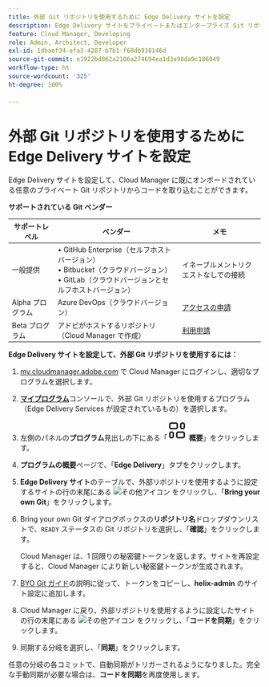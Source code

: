```yaml
---
title: 外部 Git リポジトリを使用するために Edge Delivery サイトを設定
description: Edge Delivery サイトをプライベートまたはエンタープライズ Git リポジトリにリンクする方法について説明します。
feature: Cloud Manager, Developing
role: Admin, Architect, Developer
exl-id: 1dbaef34-efa3-4287-b7b1-f60db938146d
source-git-commit: e1922bd862a2106a274694ea1d3a98da9c186049
workflow-type: ht
source-wordcount: '325'
ht-degree: 100%

---
```


# 外部 Git リポジトリを使用するために Edge Delivery サイトを設定

Edge Delivery サイトを設定して、Cloud Manager に既にオンボードされている任意のプライベート Git リポジトリからコードを取り込むことができます。

**サポートされている Git ベンダー**

| サポートレベル | ベンダー | メモ |
| --- | --- | --- |
| 一般提供 | • GitHub Enterprise（セルフホストバージョン）<br>• Bitbucket（クラウドバージョン）<br>• GitLab（クラウドバージョンとセルフホストバージョン） | イネーブルメントリクエストなしでの接続 |
| Alpha プログラム | Azure DevOps（クラウドバージョン） | [アクセスの申請](mailto:grp-cloudmanager_byog@adobe.com) |
| Beta プログラム | アドビがホストするリポジトリ（Cloud Manager で作成） | [利用申請](mailto:grp-cloudmanager_byog@adobe.com) |

**Edge Delivery サイトを設定して、外部 Git リポジトリを使用するには：**

1. [my.cloudmanager.adobe.com](https://my.cloudmanager.adobe.com/) で Cloud Manager にログインし、適切なプログラムを選択します。
1. **[マイプログラム](/help/implementing/cloud-manager/navigation.md#my-programs)**&#x200B;コンソールで、外部 Git リポジトリを使用するプログラム（Edge Delivery Services が設定されているもの）を選択します。
1. 左側のパネルの&#x200B;**プログラム**&#x200B;見出しの下にある「**![概要アイコン](/help/implementing/cloud-manager/edge-delivery/assets/overview.svg) 概要**」をクリックします。
1. **プログラムの概要**&#x200B;ページで、「**Edge Delivery**」タブをクリックします。
1. **Edge Delivery サイト**&#x200B;のテーブルで、外部リポジトリを使用するように設定するサイトの行の末尾にある ![その他アイコン](https://spectrum.adobe.com/static/icons/workflow_18/Smock_More_18_N.svg) をクリックし、「**Bring your own Git**」をクリックします。
1. Bring your own Git ダイアログボックスの&#x200B;**リポジトリ名**&#x200B;ドロップダウンリストで、`READY` ステータスの Git リポジトリを選択し、「**確認**」をクリックします。

   Cloud Manager は、1 回限りの秘密鍵トークンを返します。サイトを再設定すると、Cloud Manager により新しい秘密鍵トークンが生成されます。

1. [BYO Git ガイド](https://www.aem.live/developer/byo-git)の説明に従って、トークンをコピーし、**helix-admin** のサイト設定に追加します。
1. Cloud Manager に戻り、外部リポジトリを使用するように設定したサイトの行の末尾にある ![その他アイコン](https://spectrum.adobe.com/static/icons/workflow_18/Smock_More_18_N.svg) をクリックし、「**コードを同期**」をクリックします。
1. 同期する分岐を選択し、「**同期**」をクリックします。

任意の分岐の各コミットで、自動同期がトリガーされるようになりました。完全な手動同期が必要な場合は、**コードを同期**&#x200B;を再度使用します。
